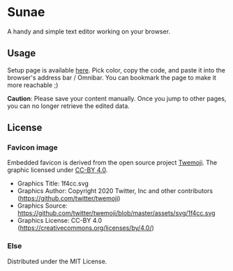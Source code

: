 # Sunae
A handy and simple text editor working on your browser.

## Usage
Setup page is available [here](https://kcabo.github.io/Sunae/).
Pick color, copy the code, and paste it into the browser's address bar / Omnibar.
You can bookmark the page to make it more reachable ;)

**Caution**: Please save your content manually. Once you jump to other pages, you can no longer retrieve the edited data.

## License
### Favicon image
Embedded favicon is derived from the open source project [Twemoji](https://twemoji.twitter.com/). The graphic licensed under [CC-BY 4.0](https://creativecommons.org/licenses/by/4.0/).
- Graphics Title: 1f4cc.svg
- Graphics Author: Copyright 2020 Twitter, Inc and other contributors (https://github.com/twitter/twemoji)
- Graphics Source: https://github.com/twitter/twemoji/blob/master/assets/svg/1f4cc.svg
- Graphics License: CC-BY 4.0 (https://creativecommons.org/licenses/by/4.0/)


### Else
Distributed under the MIT License.